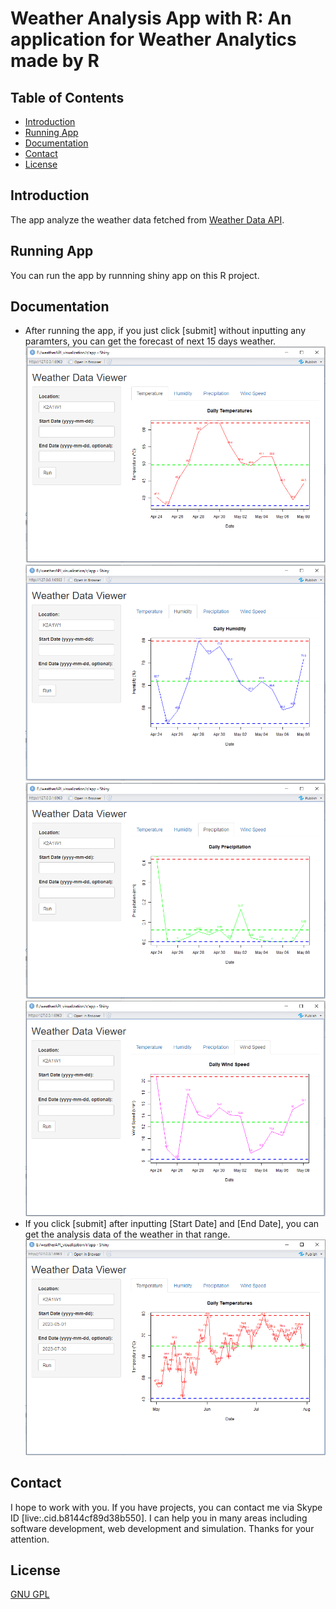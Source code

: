 # Weather Analysis App with R: An application for Weather Analytics made by R

## Table of Contents
* [Introduction](#introduction)
* [Running App](#running-app)
* [Documentation](#documentation)
* [Contact](#contact)
* [License](#license)

## Introduction
The app analyze the weather data fetched from [Weather Data API](https://www.visualcrossing.com/weather-api).

## Running App
You can run the app by runnning shiny app on this R project.

## Documentation
* After running the app, if you just click [submit] without inputting any paramters, you can get  the forecast of next 15 days weather.
![Temperauture](img/forecast1.PNG)
![Humidity](img/forecast2.PNG)
![Precipitation](img/forecast3.PNG)
![Wind Speed](img/forecast4.PNG)
* If you click [submit] after inputting [Start Date] and [End Date], you can get the analysis data of the weather in that range.
![analyzing](img/analysis.PNG)

## Contact
I hope to work with you. If you have projects, you can contact me via Skype ID [live:.cid.b8144cf89d38b550]. I can help you in many areas including software development, web development and simulation. Thanks for your attention.

## License
[GNU GPL](LICENSE.txt)
